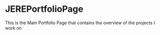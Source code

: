 # JEREPortfolioPage
This is the Main Portfolio Page that contains the overview of the projects I work on
